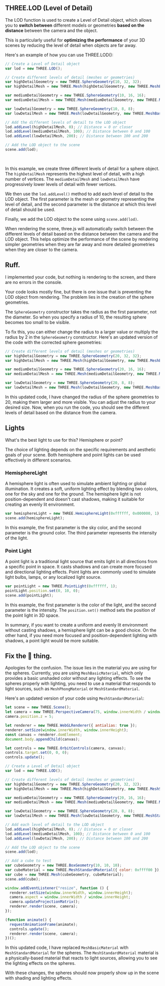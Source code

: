 ## THREE.LOD (Level of Detail)

The LOD function is used to create a Level of Detail object, which allows you to **switch between** different models or geometries **based on the distance** between the camera and the object.

This is particularly useful for **optimizing the performance** of your 3D scenes by reducing the level of detail when objects are far away.

Here's an example of how you can use THREE.LOD():

```javascript
// Create a Level of Detail object
var lod = new THREE.LOD();

// Create different levels of detail (meshes or geometries)
var highDetailGeometry = new THREE.SphereGeometry(10, 32, 32);
var highDetailMesh = new THREE.Mesh(highDetailGeometry, new THREE.MeshBasicMaterial({ color: 0xff0000 }));

var mediumDetailGeometry = new THREE.SphereGeometry(10, 16, 16);
var mediumDetailMesh = new THREE.Mesh(mediumDetailGeometry, new THREE.MeshBasicMaterial({ color: 0x00ff00 }));

var lowDetailGeometry = new THREE.SphereGeometry(10, 8, 8);
var lowDetailMesh = new THREE.Mesh(lowDetailGeometry, new THREE.MeshBasicMaterial({ color: 0x0000ff }));

// Add the different levels of detail to the LOD object
lod.addLevel(highDetailMesh, 0); // Distance = 0 or closer
lod.addLevel(mediumDetailMesh, 100); // Distance between 0 and 100
lod.addLevel(lowDetailMesh, 200); // Distance between 100 and 200

// Add the LOD object to the scene
scene.add(lod);
```

<br>

In this example, we create three different levels of detail for a sphere object. The `highDetailMesh` represents the highest level of detail, with a high number of vertices. The `mediumDetailMesh` and `lowDetailMesh` have progressively lower levels of detail with fewer vertices.

We then use the `lod.addLevel()` method to add each level of detail to the LOD object. The first parameter is the mesh or geometry representing the level of detail, and the second parameter is the distance at which this level of detail should be used.

Finally, we add the LOD object to the scene using `scene.add(lod)`.

When rendering the scene, three.js will automatically switch between the different levels of detail based on the distance between the camera and the LOD object. This helps optimize the performance of the scene by rendering simpler geometries when they are far away and more detailed geometries when they are closer to the camera.

## Ruff.

I implemented your code, but nothing is rendering to the screen, and there are no errors in the console.

Your code looks mostly fine, but there is one issue that is preventing the LOD object from rendering. The problem lies in the creation of the sphere geometries.

The `SphereGeometry` constructor takes the radius as the first parameter, not the diameter. So when you specify a radius of 10, the resulting sphere becomes too small to be visible.

To fix this, you can either change the radius to a larger value or multiply the radius by 2 in the `SphereGeometry` constructor. Here's an updated version of the code with the corrected sphere geometries:

```javascript
// Create different levels of detail (meshes or geometries)
var highDetailGeometry = new THREE.SphereGeometry(20, 32, 32);
var highDetailMesh = new THREE.Mesh(highDetailGeometry, new THREE.MeshBasicMaterial({ color: 0xff0000 }));

var mediumDetailGeometry = new THREE.SphereGeometry(20, 16, 16);
var mediumDetailMesh = new THREE.Mesh(mediumDetailGeometry, new THREE.MeshBasicMaterial({ color: 0x00ff00 }));

var lowDetailGeometry = new THREE.SphereGeometry(20, 8, 8);
var lowDetailMesh = new THREE.Mesh(lowDetailGeometry, new THREE.MeshBasicMaterial({ color: 0x0000ff }));
```

In this updated code, I have changed the radius of the sphere geometries to 20, making them larger and more visible. You can adjust the radius to your desired size. Now, when you run the code, you should see the different levels of detail based on the distance from the camera.

## Lights

What's the best light to use for this?  Hemisphere or point?

The choice of lighting depends on the specific requirements and aesthetic goals of your scene. Both hemisphere and point lights can be used effectively in different scenarios.

### HemisphereLight

A hemisphere light is often used to simulate ambient lighting or global illumination. It creates a soft, uniform lighting effect by blending two colors, one for the sky and one for the ground. The hemisphere light is not position-dependent and doesn't cast shadows, making it suitable for creating an evenly lit environment.

```javascript
var hemisphereLight = new THREE.HemisphereLight(0xffffff, 0x000000, 1);
scene.add(hemisphereLight);
```

In this example, the first parameter is the sky color, and the second parameter is the ground color. The third parameter represents the intensity of the light.

### Point Light

A point light is a traditional light source that emits light in all directions from a specific point in space. It casts shadows and can create more focused and directional lighting effects. Point lights are commonly used to simulate light bulbs, lamps, or any localized light source.

```javascript
var pointLight = new THREE.PointLight(0xffffff, 1);
pointLight.position.set(0, 10, 0);
scene.add(pointLight);
```

In this example, the first parameter is the color of the light, and the second parameter is the intensity. The `position.set()` method sets the position of the point light in 3D space.

In summary, if you want to create a uniform and evenly lit environment without casting shadows, a hemisphere light can be a good choice. On the other hand, if you need more focused and position-dependent lighting with shadows, a point light would be more suitable.

## Fix the 🤬 thing.

Apologies for the confusion. The issue lies in the material you are using for the spheres. Currently, you are using `MeshBasicMaterial`, which only provides a basic unshaded color without any lighting effects. To see the spheres properly with lighting, you need to use a material that responds to light sources, such as `MeshPhongMaterial` or `MeshStandardMaterial`.

Here's an updated version of your code using `MeshStandardMaterial`:

```javascript
let scene = new THREE.Scene();
let camera = new THREE.PerspectiveCamera(75, window.innerWidth / window.innerHeight, 0.1, 1000);
camera.position.z = 5;

let renderer = new THREE.WebGLRenderer({ antialias: true });
renderer.setSize(window.innerWidth, window.innerHeight);
const canvas = renderer.domElement;
document.body.appendChild(canvas);

let controls = new THREE.OrbitControls(camera, canvas);
controls.target.set(0, 0, 0);
controls.update();

// Create a Level of Detail object
var lod = new THREE.LOD();

// Create different levels of detail (meshes or geometries)
var highDetailGeometry = new THREE.SphereGeometry(20, 32, 32);
var highDetailMesh = new THREE.Mesh(highDetailGeometry, new THREE.MeshStandardMaterial({ color: 0xff0000 }));

var mediumDetailGeometry = new THREE.SphereGeometry(20, 16, 16);
var mediumDetailMesh = new THREE.Mesh(mediumDetailGeometry, new THREE.MeshStandardMaterial({ color: 0x00ff00 }));

var lowDetailGeometry = new THREE.SphereGeometry(20, 8, 8);
var lowDetailMesh = new THREE.Mesh(lowDetailGeometry, new THREE.MeshStandardMaterial({ color: 0x0000ff }));

// Add each level of detail to the LOD object
lod.addLevel(highDetailMesh, 0); // Distance = 0 or closer
lod.addLevel(mediumDetailMesh, 100); // Distance between 0 and 100
lod.addLevel(lowDetailMesh, 200); // Distance between 100 and 200

// Add the LOD object to the scene
scene.add(lod);

// Add a cube to test
var cubeGeometry = new THREE.BoxGeometry(10, 10, 10);
var cubeMaterial = new THREE.MeshStandardMaterial({ color: 0xffff00 });
var cube = new THREE.Mesh(cubeGeometry, cubeMaterial);
scene.add(cube);

window.addEventListener("resize", function () {
  renderer.setSize(window.innerWidth, window.innerHeight);
  camera.aspect = window.innerWidth / window.innerHeight;
  camera.updateProjectionMatrix();
  renderer.render(scene, camera);
});

(function animate() {
  requestAnimationFrame(animate);
  controls.update();
  renderer.render(scene, camera);
})();
```

In this updated code, I have replaced `MeshBasicMaterial` with `MeshStandardMaterial` for the spheres. The `MeshStandardMaterial` material is a physically-based material that reacts to light sources, allowing you to see the lighting effects on the spheres.

With these changes, the spheres should now properly show up in the scene with shading and lighting effects.

<br>
